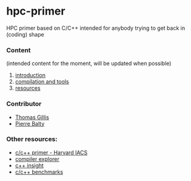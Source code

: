 # hpc-primer

HPC primer based on C/C++ intended for anybody trying to get back in (coding) shape

### Content

(intended content for the moment, will be updated when possible)

1. [introduction](meta/intro.md)
1. [compilation and tools](compilation/compilation.md)
1. [resources](meta/resources.md)


### Contributor

- [Thomas Gillis](https://github.com/thomasgillis)
- [Pierre Balty](https://github.com/pbalty)


### Other resources:

- [c/c++ primer - Harvard IACS](https://github.com/Harvard-IACS/c_cpp_primer)
- [compiler explorer](https://godbolt.org/)
- [c++ insight](https://cppinsights.io/)
- [c/c++ benchmarks](https://quick-bench.com/)

